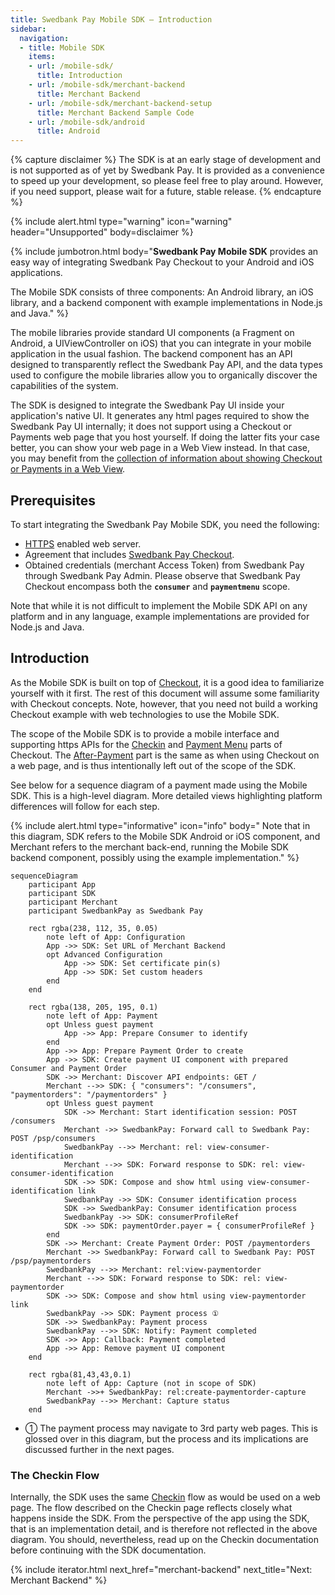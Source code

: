 ```yaml
---
title: Swedbank Pay Mobile SDK – Introduction
sidebar:
  navigation:
  - title: Mobile SDK
    items:
    - url: /mobile-sdk/
      title: Introduction
    - url: /mobile-sdk/merchant-backend
      title: Merchant Backend
    - url: /mobile-sdk/merchant-backend-setup
      title: Merchant Backend Sample Code
    - url: /mobile-sdk/android
      title: Android
---
```


{% capture disclaimer %}
The SDK is at an early stage of development
and is not supported as of yet by Swedbank Pay. It is provided as a
convenience to speed up your development, so please feel free to play around.
However, if you need support, please wait for a future, stable release.
{% endcapture %}

{% include alert.html type="warning" icon="warning" header="Unsupported"
body=disclaimer %}

{% include jumbotron.html body="**Swedbank Pay Mobile SDK** provides an easy way of integrating Swedbank Pay Checkout to your Android and iOS applications.

The Mobile SDK consists of three components: An Android library, an iOS library, and a backend component with example implementations in Node.js and Java." %}

The mobile libraries provide standard UI components (a Fragment on Android, a UIViewController on iOS) that you can integrate in your mobile application in the usual fashion. The backend component has an API designed to transparently reflect the Swedbank Pay API, and the data types used to configure the mobile libraries allow you to organically discover the capabilities of the system.

The SDK is designed to integrate the Swedbank Pay UI inside your application's native UI. It generates any html pages required to show the Swedbank Pay UI internally; it does not support using a Checkout or Payments web page that you host yourself. If doing the latter fits your case better, you can show your web page in a Web View instead. In that case, you may benefit from the [collection of information about showing Checkout or Payments in a Web View][plain-webview].

## Prerequisites

To start integrating the Swedbank Pay Mobile SDK, you need the following:

*   [HTTPS][https] enabled web server.
*   Agreement that includes [Swedbank Pay Checkout][checkout].
*   Obtained credentials (merchant Access Token) from Swedbank Pay through
    Swedbank Pay Admin. Please observe that Swedbank Pay Checkout encompass
    both the **`consumer`** and **`paymentmenu`** scope.

Note that while it is not difficult to implement the Mobile SDK API on any platform and in any language, example implementations are provided for Node.js and Java.

## Introduction

As the Mobile SDK is built on top of [Checkout][checkout], it is a good idea to familiarize yourself with it first. The rest of this document will assume some familiarity with Checkout concepts. Note, however, that you need not build a working Checkout example with web technologies to use the Mobile SDK.

The scope of the Mobile SDK is to provide a mobile interface and supporting https APIs for the [Checkin][checkin] and [Payment Menu][payment-menu] parts of Checkout. The [After-Payment][after-payment-capture] part is the same as when using Checkout on a web page, and is thus intentionally left out of the scope of the SDK.

See below for a sequence diagram of a payment made using the Mobile SDK. This is a high-level diagram. More detailed views highlighting platform differences will follow for each step.

{% include alert.html type="informative" icon="info" body="
Note that in this diagram, SDK refers to the Mobile SDK Android or iOS component, and Merchant refers to the merchant back-end, running the Mobile SDK backend component, possibly using the example implementation." %}

```mermaid
sequenceDiagram
    participant App
    participant SDK
    participant Merchant
    participant SwedbankPay as Swedbank Pay

    rect rgba(238, 112, 35, 0.05)
        note left of App: Configuration
        App ->> SDK: Set URL of Merchant Backend
        opt Advanced Configuration
            App ->> SDK: Set certificate pin(s)
            App ->> SDK: Set custom headers
        end
    end

    rect rgba(138, 205, 195, 0.1)
        note left of App: Payment
        opt Unless guest payment
            App ->> App: Prepare Consumer to identify
        end
        App ->> App: Prepare Payment Order to create
        App ->> SDK: Create payment UI component with prepared Consumer and Payment Order
        SDK ->> Merchant: Discover API endpoints: GET /
        Merchant -->> SDK: { "consumers": "/consumers", "paymentorders": "/paymentorders" }
        opt Unless guest payment
            SDK ->> Merchant: Start identification session: POST /consumers
            Merchant ->> SwedbankPay: Forward call to Swedbank Pay: POST /psp/consumers
            SwedbankPay -->> Merchant: rel: view-consumer-identification
            Merchant -->> SDK: Forward response to SDK: rel: view-consumer-identification
            SDK ->> SDK: Compose and show html using view-consumer-identification link
            SwedbankPay ->> SDK: Consumer identification process
            SDK ->> SwedbankPay: Consumer identification process
            SwedbankPay ->> SDK: consumerProfileRef
            SDK ->> SDK: paymentOrder.payer = { consumerProfileRef }
        end
        SDK ->> Merchant: Create Payment Order: POST /paymentorders
        Merchant ->> SwedbankPay: Forward call to Swedbank Pay: POST /psp/paymentorders
        SwedbankPay -->> Merchant: rel:view-paymentorder
        Merchant -->> SDK: Forward response to SDK: rel: view-paymentorder
        SDK ->> SDK: Compose and show html using view-paymentorder link
        SwedbankPay ->> SDK: Payment process ①
        SDK ->> SwedbankPay: Payment process
        SwedbankPay -->> SDK: Notify: Payment completed
        SDK ->> App: Callback: Payment completed
        App ->> App: Remove payment UI component
    end

    rect rgba(81,43,43,0.1)
        note left of App: Capture (not in scope of SDK)
        Merchant ->>+ SwedbankPay: rel:create-paymentorder-capture
        SwedbankPay -->> Merchant: Capture status
    end
```

*   ① The payment process may navigate to 3rd party web pages. This is glossed over in this diagram, but the process and its implications are discussed further in the next pages.

### The Checkin Flow

Internally, the SDK uses the same [Checkin][checkin] flow as would be used on a web page. The flow described on the Checkin page reflects closely what happens inside the SDK. From the perspective of the app using the SDK, that is an implementation detail, and is therefore not reflected in the above diagram. You should, nevertheless, read up on the Checkin documentation before continuing with the SDK documentation.

{% include iterator.html next_href="merchant-backend"
                         next_title="Next: Merchant Backend" %}

[plain-webview]: plain-webview
[checkout]: /checkout
[https]: /home/technical-information#connection-and-protocol
[checkin]: /checkout/checkin
[payment-menu]: /checkout/payment-menu
[after-payment-capture]: /checkout/capture
